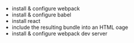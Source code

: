 - install & configure webpack
- install & configure babel
- install react
- include the resulting bundle into an HTML oage
- install & configure webpack dev server